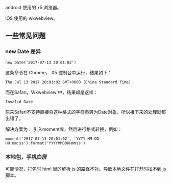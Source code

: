 

android 使用的 x5 浏览器。

iOS 使用的 wkwebview。



## 一些常见问题

### new Date 差异

```
new Date('2017-07-13 20:01:02')
```

这条命令在 Chrome， X5 控制台中运行，结果如下：

```
Thu Jul 13 2017 20:01:02 GMT+0800 (China Standard Time)
```



而在Safari，Wkwebview 中，结果却是这样：

```
Invalid Date
```



原来Safari不支持直接将这种格式的字符串转为Date对象，所以接下来的处理就都出错了。

解决方案为：
引入moment库，然后进行格式转换，例如：

```
moment('2017-07-13 20:01:02', 'YYYY-MM-DD HH:mm:ss').format('YYYYMMDDHHmmss')
```



### 本地包，手机白屏

可能情况，打包时 html 里的解析 js 的路径不对。导致本地文件在打开时找不到 js 脚本。